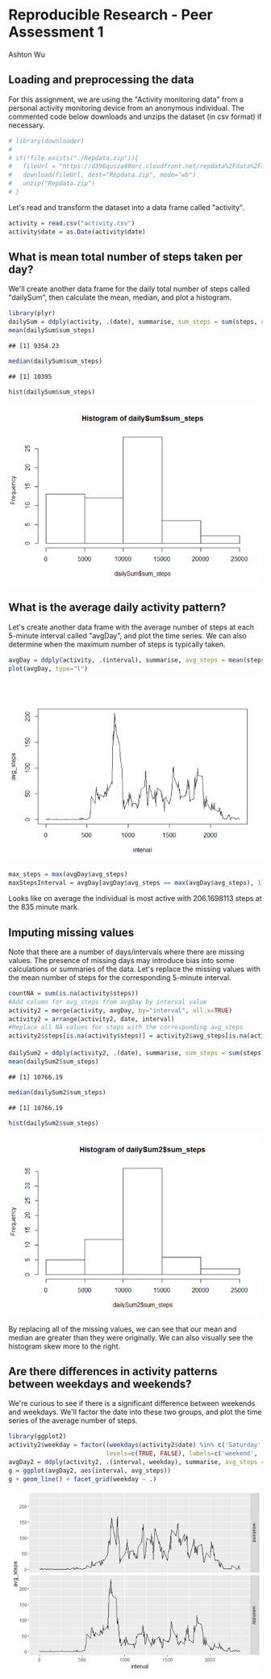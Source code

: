 # Reproducible Research - Peer Assessment 1
Ashton Wu  



## Loading and preprocessing the data
For this assignment, we are using the "Activity monitoring data" from a personal activity monitoring device from an anonymous individual. The commented code below downloads and unzips the dataset (in csv format) if necessary.

```r
# library(downloader)
# 
# if(!file.exists("./Repdata.zip")){
#   fileUrl = "https://d396qusza40orc.cloudfront.net/repdata%2Fdata%2Factivity.zip"
#   download(fileUrl, dest="Repdata.zip", mode="wb")
#   unzip("Repdata.zip")
# }
```

Let's read and transform the dataset into a data frame called "activity".

```r
activity = read.csv("activity.csv")
activity$date = as.Date(activity$date)
```

## What is mean total number of steps taken per day?
We'll create another data frame for the daily total number of steps called "dailySum", then  calculate the mean, median, and plot a histogram.

```r
library(plyr)
dailySum = ddply(activity, .(date), summarise, sum_steps = sum(steps, na.rm=TRUE))
mean(dailySum$sum_steps)
```

```
## [1] 9354.23
```

```r
median(dailySum$sum_steps)
```

```
## [1] 10395
```

```r
hist(dailySum$sum_steps)
```

![](figures/unnamed-chunk-3-1.png)<!-- -->

## What is the average daily activity pattern?
Let's create another data frame with the average number of steps at each 5-minute interval called "avgDay", and plot the time series. We can also determine when the maximum number of steps is typically taken. 

```r
avgDay = ddply(activity, .(interval), summarise, avg_steps = mean(steps, na.rm=TRUE))
plot(avgDay, type="l")
```

![](figures/unnamed-chunk-4-1.png)<!-- -->

```r
max_steps = max(avgDay$avg_steps)
maxStepsInterval = avgDay[avgDay$avg_steps == max(avgDay$avg_steps), 1]
```
Looks like on average the individual is most active with 206.1698113 steps at the 835 minute mark.

## Imputing missing values
Note that there are a number of days/intervals where there are missing values. The presence of missing days may introduce bias into some calculations or summaries of the data. Let's replace the missing values with the mean number of steps for the corresponding 5-minute interval.

```r
countNA = sum(is.na(activity$steps))
#Add column for avg_steps from avgDay by interval value
activity2 = merge(activity, avgDay, by="interval", all.x=TRUE)
activity2 = arrange(activity2, date, interval)
#Replace all NA values for steps with the corresponding avg_steps
activity2$steps[is.na(activity$steps)] = activity2$avg_steps[is.na(activity$steps)]

dailySum2 = ddply(activity2, .(date), summarise, sum_steps = sum(steps))
mean(dailySum2$sum_steps)
```

```
## [1] 10766.19
```

```r
median(dailySum2$sum_steps)
```

```
## [1] 10766.19
```

```r
hist(dailySum2$sum_steps)
```

![](figures/unnamed-chunk-5-1.png)<!-- -->

By replacing all of the missing values, we can see that our mean and median are greater than they were originally. We can also visually see the histogram skew more to the right. 

## Are there differences in activity patterns between weekdays and weekends?
We're curious to see if there is a significant difference between weekends and weekdays. We'll factor the date into these two groups, and plot the time series of the average number of steps.

```r
library(ggplot2)
activity2$weekday = factor((weekdays(activity2$date) %in% c('Saturday', 'Sunday')), 
                           levels=c(TRUE, FALSE), labels=c('weekend', 'weekday'))
avgDay2 = ddply(activity2, .(interval, weekday), summarise, avg_steps = mean(steps))
g = ggplot(avgDay2, aes(interval, avg_steps))
g + geom_line() + facet_grid(weekday ~ .)
```

![](figures/unnamed-chunk-6-1.png)<!-- -->
